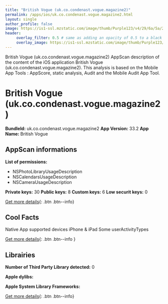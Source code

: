 ```yaml
---
title: "British Vogue (uk.co.condenast.vogue.magazine2)"
permalink: /apps/ios/uk.co.condenast.vogue.magazine2.html
layout: single
author_profile: false
image: https://is1-ssl.mzstatic.com/image/thumb/Purple123/v4/29/6a/5a/296a5abf-5e43-9ea0-ab06-efebc09132ae/AppIcon-0-0-1x_U007emarketing-0-0-0-7-0-0-sRGB-0-0-0-GLES2_U002c0-512MB-85-220-0-0.png/512x512bb.jpg
header: 
     overlay_filter: 0.5 # same as adding an opacity of 0.5 to a black background
     overlay_image: https://is1-ssl.mzstatic.com/image/thumb/Purple123/v4/29/6a/5a/296a5abf-5e43-9ea0-ab06-efebc09132ae/AppIcon-0-0-1x_U007emarketing-0-0-0-7-0-0-sRGB-0-0-0-GLES2_U002c0-512MB-85-220-0-0.png/512x512bb.jpg
---
```

British Vogue (uk.co.condenast.vogue.magazine2) AppScan description of the content of the iOS application British Vogue (uk.co.condenast.vogue.magazine2). This analysis is based on the Mobile App Tools : AppScore, static analysis, Audit and the Mobile Audit App Tool.

# British Vogue (uk.co.condenast.vogue.magazine2)

**BundleId:** uk.co.condenast.vogue.magazine2
**App Version:** 33.2
**App Name:** British Vogue


## AppScan informations 

**List of permissions:** 
- NSPhotoLibraryUsageDescription
- NSCalendarsUsageDescription
- NSCameraUsageDescription
  
  
**Private keys:** 30
**Public keys:** 8
**Custom keys:** 6
**Low securit keys:** 0
  
[Get more details](/pricing.html){: .btn .btn--info}

## Cool Facts

Native App
supported devices iPhone & iPad
Some userActivityTypes
  
[Get more details](/pricing.html){: .btn .btn--info }

## Librairies 
**Number of Third Party Library detected:** 0


**Apple dylibs:**


**Apple System Library Frameworks:**


  
[Get more details](/pricing.html){: .btn .btn--info}

